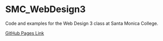 # SMC_WebDesign3
Code and examples for the Web Design 3 class at Santa Monica College.

[GitHub Pages Link](https://connectedcat.github.io/SMC-WebDesign3/)
